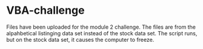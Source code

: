 # VBA-challenge

Files have been uploaded for the module 2 challenge. The files are from the alpahbetical listinging data set instead of the stock data set. The script runs, but on the stock data set, it causes the computer to freeze. 
